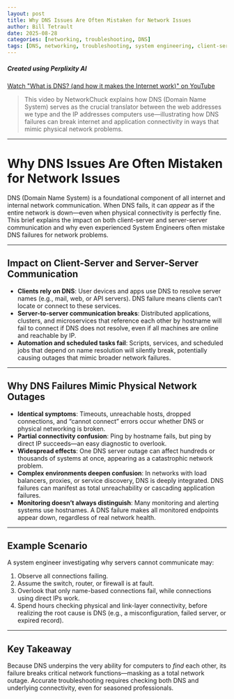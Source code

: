 ```yaml
---
layout: post
title: Why DNS Issues Are Often Mistaken for Network Issues
author: Bill Tetrault
date: 2025-08-28
categories: [networking, troubleshooting, DNS]
tags: [DNS, networking, troubleshooting, system engineering, client-server, server-server, Jekyll]
---
```

##### Created using Perplixity AI

[Watch "What is DNS? (and how it makes the Internet work)" on YouTube](https://www.youtube.com/watch?v=NiQTs9DbtW4)

> This video by NetworkChuck explains how DNS (Domain Name System) serves as the crucial translator between the web addresses we type and the IP addresses computers use—illustrating how DNS failures can break internet and application connectivity in ways that mimic physical network problems.

---

# Why DNS Issues Are Often Mistaken for Network Issues

DNS (Domain Name System) is a foundational component of all internet and internal network communication. When DNS fails, it can *appear* as if the entire network is down—even when physical connectivity is perfectly fine. This brief explains the impact on both client-server and server-server communication and why even experienced System Engineers often mistake DNS failures for network problems.

---

## Impact on Client-Server and Server-Server Communication

- **Clients rely on DNS**: User devices and apps use DNS to resolve server names (e.g., mail, web, or API servers). DNS failure means clients can’t locate or connect to these services.
- **Server-to-server communication breaks**: Distributed applications, clusters, and microservices that reference each other by hostname will fail to connect if DNS does not resolve, even if all machines are online and reachable by IP.
- **Automation and scheduled tasks fail**: Scripts, services, and scheduled jobs that depend on name resolution will silently break, potentially causing outages that mimic broader network failures.

---

## Why DNS Failures Mimic Physical Network Outages

- **Identical symptoms**: Timeouts, unreachable hosts, dropped connections, and “cannot connect” errors occur whether DNS or physical networking is broken.
- **Partial connectivity confusion**: Ping by hostname fails, but ping by direct IP succeeds—an easy diagnostic to overlook.
- **Widespread effects**: One DNS server outage can affect hundreds or thousands of systems at once, appearing as a catastrophic network problem.
- **Complex environments deepen confusion**: In networks with load balancers, proxies, or service discovery, DNS is deeply integrated. DNS failures can manifest as total unreachability or cascading application failures.
- **Monitoring doesn’t always distinguish**: Many monitoring and alerting systems use hostnames. A DNS failure makes all monitored endpoints appear down, regardless of real network health.

---

## Example Scenario

A system engineer investigating why servers cannot communicate may:

1. Observe all connections failing.
2. Assume the switch, router, or firewall is at fault.
3. Overlook that only name-based connections fail, while connections using direct IPs work.
4. Spend hours checking physical and link-layer connectivity, before realizing the root cause is DNS (e.g., a misconfiguration, failed server, or expired record).

---

## Key Takeaway

Because DNS underpins the very ability for computers to *find* each other, its failure breaks critical network functions—masking as a total network outage. Accurate troubleshooting requires checking both DNS and underlying connectivity, even for seasoned professionals.
